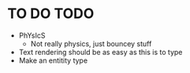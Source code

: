 # TO DO TODO

* PhYsIcS
  * Not really physics, just bouncey stuff 
* Text rendering should be as easy as this is to type 
* Make an entitity type 
